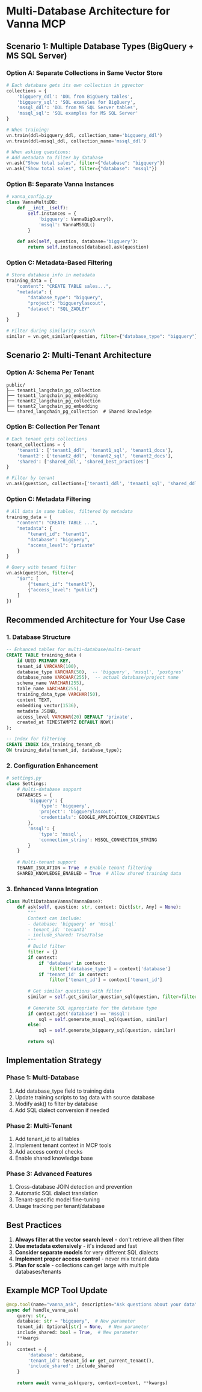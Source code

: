 # Multi-Database Architecture for Vanna MCP

## Scenario 1: Multiple Database Types (BigQuery + MS SQL Server)

### Option A: Separate Collections in Same Vector Store
```python
# Each database gets its own collection in pgvector
collections = {
    'bigquery_ddl': 'DDL from BigQuery tables',
    'bigquery_sql': 'SQL examples for BigQuery',
    'mssql_ddl': 'DDL from MS SQL Server tables',
    'mssql_sql': 'SQL examples for MS SQL Server'
}

# When training:
vn.train(ddl=bigquery_ddl, collection_name='bigquery_ddl')
vn.train(ddl=mssql_ddl, collection_name='mssql_ddl')

# When asking questions:
# Add metadata to filter by database
vn.ask("Show total sales", filter={"database": "bigquery"})
vn.ask("Show total sales", filter={"database": "mssql"})
```

### Option B: Separate Vanna Instances
```python
# vanna_config.py
class VannaMultiDB:
    def __init__(self):
        self.instances = {
            'bigquery': VannaBigQuery(),
            'mssql': VannaMSSQL()
        }
    
    def ask(self, question, database='bigquery'):
        return self.instances[database].ask(question)
```

### Option C: Metadata-Based Filtering
```python
# Store database info in metadata
training_data = {
    "content": "CREATE TABLE sales...",
    "metadata": {
        "database_type": "bigquery",
        "project": "bigquerylascout",
        "dataset": "SQL_ZADLEY"
    }
}

# Filter during similarity search
similar = vn.get_similar(question, filter={"database_type": "bigquery"})
```

## Scenario 2: Multi-Tenant Architecture

### Option A: Schema Per Tenant
```
public/
├── tenant1_langchain_pg_collection
├── tenant1_langchain_pg_embedding
├── tenant2_langchain_pg_collection
├── tenant2_langchain_pg_embedding
└── shared_langchain_pg_collection  # Shared knowledge
```

### Option B: Collection Per Tenant
```python
# Each tenant gets collections
tenant_collections = {
    'tenant1': ['tenant1_ddl', 'tenant1_sql', 'tenant1_docs'],
    'tenant2': ['tenant2_ddl', 'tenant2_sql', 'tenant2_docs'],
    'shared': ['shared_ddl', 'shared_best_practices']
}

# Filter by tenant
vn.ask(question, collections=['tenant1_ddl', 'tenant1_sql', 'shared_ddl'])
```

### Option C: Metadata Filtering
```python
# All data in same tables, filtered by metadata
training_data = {
    "content": "CREATE TABLE ...",
    "metadata": {
        "tenant_id": "tenant1",
        "database": "bigquery",
        "access_level": "private"
    }
}

# Query with tenant filter
vn.ask(question, filter={
    "$or": [
        {"tenant_id": "tenant1"},
        {"access_level": "public"}
    ]
})
```

## Recommended Architecture for Your Use Case

### 1. Database Structure
```sql
-- Enhanced tables for multi-database/multi-tenant
CREATE TABLE training_data (
    id UUID PRIMARY KEY,
    tenant_id VARCHAR(100),
    database_type VARCHAR(50),  -- 'bigquery', 'mssql', 'postgres'
    database_name VARCHAR(255),  -- actual database/project name
    schema_name VARCHAR(255),
    table_name VARCHAR(255),
    training_data_type VARCHAR(50),
    content TEXT,
    embedding vector(1536),
    metadata JSONB,
    access_level VARCHAR(20) DEFAULT 'private',
    created_at TIMESTAMPTZ DEFAULT NOW()
);

-- Index for filtering
CREATE INDEX idx_training_tenant_db 
ON training_data(tenant_id, database_type);
```

### 2. Configuration Enhancement
```python
# settings.py
class Settings:
    # Multi-database support
    DATABASES = {
        'bigquery': {
            'type': 'bigquery',
            'project': 'bigquerylascout',
            'credentials': GOOGLE_APPLICATION_CREDENTIALS
        },
        'mssql': {
            'type': 'mssql',
            'connection_string': MSSQL_CONNECTION_STRING
        }
    }
    
    # Multi-tenant support
    TENANT_ISOLATION = True  # Enable tenant filtering
    SHARED_KNOWLEDGE_ENABLED = True  # Allow shared training data
```

### 3. Enhanced Vanna Integration
```python
class MultiDatabaseVanna(VannaBase):
    def ask(self, question: str, context: Dict[str, Any] = None):
        """
        Context can include:
        - database: 'bigquery' or 'mssql'
        - tenant_id: 'tenant1'
        - include_shared: True/False
        """
        # Build filter
        filter = {}
        if context:
            if 'database' in context:
                filter['database_type'] = context['database']
            if 'tenant_id' in context:
                filter['tenant_id'] = context['tenant_id']
        
        # Get similar questions with filter
        similar = self.get_similar_question_sql(question, filter=filter)
        
        # Generate SQL appropriate for the database type
        if context.get('database') == 'mssql':
            sql = self.generate_mssql_sql(question, similar)
        else:
            sql = self.generate_bigquery_sql(question, similar)
        
        return sql
```

## Implementation Strategy

### Phase 1: Multi-Database
1. Add database_type field to training data
2. Update training scripts to tag data with source database
3. Modify ask() to filter by database
4. Add SQL dialect conversion if needed

### Phase 2: Multi-Tenant
1. Add tenant_id to all tables
2. Implement tenant context in MCP tools
3. Add access control checks
4. Enable shared knowledge base

### Phase 3: Advanced Features
1. Cross-database JOIN detection and prevention
2. Automatic SQL dialect translation
3. Tenant-specific model fine-tuning
4. Usage tracking per tenant/database

## Best Practices

1. **Always filter at the vector search level** - don't retrieve all then filter
2. **Use metadata extensively** - it's indexed and fast
3. **Consider separate models** for very different SQL dialects
4. **Implement proper access control** - never mix tenant data
5. **Plan for scale** - collections can get large with multiple databases/tenants

## Example MCP Tool Update

```python
@mcp.tool(name="vanna_ask", description="Ask questions about your data")
async def handle_vanna_ask(
    query: str,
    database: str = "bigquery",  # New parameter
    tenant_id: Optional[str] = None,  # New parameter
    include_shared: bool = True,  # New parameter
    **kwargs
):
    context = {
        'database': database,
        'tenant_id': tenant_id or get_current_tenant(),
        'include_shared': include_shared
    }
    
    return await vanna_ask(query, context=context, **kwargs)
```